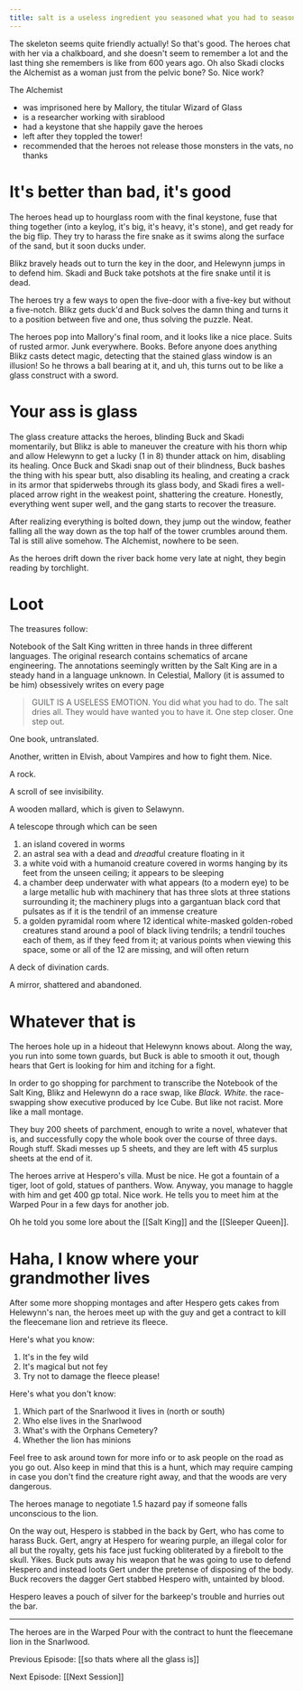 ```yaml
---
title: salt is a useless ingredient you seasoned what you had to season the pepper grinds all
---
```


The skeleton seems quite friendly actually! So that's good. The heroes chat with her via a chalkboard, and she doesn't seem to remember a lot and the last thing she remembers is like from 600 years ago. Oh also Skadi clocks the Alchemist as a woman just from the pelvic bone? So. Nice work? 

The Alchemist 
- was imprisoned here by Mallory, the titular Wizard of Glass
- is a researcher working with sirablood
- had a keystone that she happily gave the heroes
- left after they toppled the tower!
- recommended that the heroes not release those monsters in the vats, no thanks

# It's better than bad, it's good

The heroes head up to hourglass room with the final keystone, fuse that thing together (into a keylog, it's big, it's heavy, it's stone), and get ready for the big flip. They try to harass the fire snake as it swims along the surface of the sand, but it soon ducks under. 

Blikz bravely heads out to turn the key in the door, and Helewynn jumps in to defend him. Skadi and Buck take potshots at the fire snake until it is dead. 

The heroes try a few ways to open the five-door with a five-key but without a five-notch. Blikz gets duck'd and Buck solves the damn thing and turns it to a position between five and one, thus solving the puzzle. Neat. 

The heroes pop into Mallory's final room, and it looks like a nice place. Suits of rusted armor. Junk everywhere. Books. Before anyone does anything Blikz casts detect magic, detecting that the stained glass window is an illusion! So he throws a ball bearing at it, and uh, this turns out to be like a glass construct with a sword. 

# Your ass is glass

The glass creature attacks the heroes, blinding Buck and Skadi momentarily, but Blikz is able to maneuver the creature with his thorn whip and allow Helewynn to get a lucky (1 in 8) thunder attack on him, disabling its healing. Once Buck and Skadi snap out of their blindness, Buck bashes the thing with his spear butt, also disabling its healing, and creating a crack in its armor that spiderwebs through its glass body, and Skadi fires a well-placed arrow right in the weakest point, shattering the creature. Honestly, everything went super well, and the gang starts to recover the treasure. 

After realizing everything is bolted down, they jump out the window, feather falling all the way down as the top half of the tower crumbles around them. Tal is still alive somehow. The Alchemist, nowhere to be seen. 

As the heroes drift down the river back home very late at night, they begin reading by torchlight. 

# Loot

The treasures follow: 

Notebook of the Salt King written in three hands in three different languages. The original research contains schematics of arcane engineering. The annotations seemingly written by the Salt King are in a steady hand in a language unknown. In Celestial, Mallory (it is assumed to be him) obsessively writes on every page 

>  GUILT IS A USELESS EMOTION. You did what you had to do. The salt dries all. They would have wanted you to have it. One step closer. One step out.

One book, untranslated. 

Another, written in Elvish, about Vampires and how to fight them. Nice.

A rock. 

A scroll of see invisibility. 

A wooden mallard, which is given to Selawynn. 

A telescope through which can be seen
1. an island covered in worms
2. an astral sea with a dead and *dread*ful creature floating in it
3. a white void with a humanoid creature covered in worms hanging by its feet from the unseen ceiling; it appears to be sleeping
4. a chamber deep underwater with what appears (to a modern eye) to be a large metallic hub with machinery that has three slots at three stations surrounding it; the machinery plugs into a gargantuan black cord that pulsates as if it is the tendril of an immense creature
5. a golden pyramidal room where 12 identical white-masked golden-robed creatures stand around a pool of black living tendrils; a tendril touches each of them, as if they feed from it; at various points when viewing this space, some or all of the 12 are missing, and will often return

A deck of divination cards.

A mirror, shattered and abandoned.

# Whatever that is

The heroes hole up in a hideout that Helewynn knows about. Along the way, you run into some town guards, but Buck is able to smooth it out, though hears that Gert is looking for him and itching for a fight. 

In order to go shopping for parchment to transcribe the Notebook of the Salt King, Blikz and Helewynn do a race swap, like *Black. White.* the race-swapping show executive produced by Ice Cube. But like not racist. More like a mall montage. 

They buy 200 sheets of parchment, enough to write a novel, whatever that is, and successfully copy the whole book over the course of three days. Rough stuff. Skadi messes up 5 sheets, and they are left with 45 surplus sheets at the end of it. 

The heroes arrive at Hespero's villa. Must be nice. He got a fountain of a tiger, loot of gold, statues of panthers. Wow. Anyway, you manage to haggle with him and get 400 gp total. Nice work. He tells you to meet him at the Warped Pour in a few days for another job. 

Oh he told you some lore about the [[Salt King]] and the [[Sleeper Queen]].

# Haha, I know where your grandmother lives

After some more shopping montages and after Hespero gets cakes from Helewynn's nan, the heroes meet up with the guy and get a contract to kill the fleecemane lion and retrieve its fleece. 

Here's what you know: 

1. It's in the fey wild
2. It's magical but not fey
3. Try not to damage the fleece please!

Here's what you don't know: 

1. Which part of the Snarlwood it lives in (north or south)
2. Who else lives in the Snarlwood
3. What's with the Orphans Cemetery?
4. Whether the lion has minions

Feel free to ask around town for more info or to ask people on the road as you go out. Also keep in mind that this is a hunt, which may require camping in case you don't find the creature right away, and that the woods are very dangerous. 

The heroes manage to negotiate 1.5 hazard pay if someone falls unconscious to the lion.

On the way out, Hespero is stabbed in the back by Gert, who has come to harass Buck. Gert, angry at Hespero for wearing purple, an illegal color for all but the royalty, gets his face just fucking obliterated by a firebolt to the skull. Yikes. Buck puts away his weapon that he was going to use to defend Hespero and instead loots Gert under the pretense of disposing of the body. Buck recovers the dagger Gert stabbed Hespero with, untainted by blood.

Hespero leaves a pouch of silver for the barkeep's trouble and hurries out the bar. 

---

The heroes are in the Warped Pour with the contract to hunt the fleecemane lion in the Snarlwood. 

Previous Episode: [[so thats where all the glass is]]

Next Episode: [[Next Session]]
